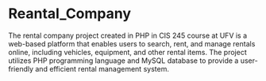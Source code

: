 # Reantal_Company
The rental company project created in PHP in CIS 245 course at UFV is a web-based platform that enables users to search, rent, and manage rentals online, including vehicles, equipment, and other rental items. The project utilizes PHP programming language and MySQL database to provide a user-friendly and efficient rental management system.

